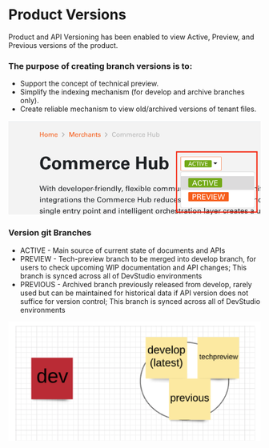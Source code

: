 # Product Versions

Product and API Versioning has been enabled to view Active, Preview, and Previous versions of the product.

### The purpose of creating branch versions is to:

 - Support the concept of technical preview.
 - Simplify the indexing mechanism (for develop and archive branches only).
 - Create reliable mechanism to view old/archived versions of tenant files.

![product versions](assets/images/product-versions.png)

### Version git Branches

  * ACTIVE - Main source of current state of documents and APIs
  * PREVIEW - Tech-preview branch to be merged into develop branch, for users to check upcoming WIP documentation and API changes; This branch is synced across all of DevStudio environments
  * PREVIOUS - Archived branch previously released from develop, rarely used but can be maintained for historical data if API version does not suffice for version control; This branch is synced across all of DevStudio environments

![version branches](assets/images/github/version-branches.png)

